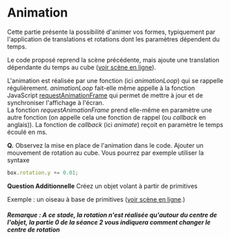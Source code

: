 # Animation

Cette partie présente la possibilité d'animer vos formes, typiquement par l'application de translations et rotations dont les paramètres dépendent du temps.

Le code proposé reprend la scène précédente, mais ajoute une translation dépendante du temps au cube ([voir scène en ligne](https://htmlpreview.github.io/?https://github.com/pauline0livier/INF472F//seance_01/partie_04_scene_animee/src/index.html)).

L'animation est réalisée par une fonction (ici _animationLoop_) qui se rappelle régulièrement. _animationLoop_ fait-elle même appelle à la fonction JavaScript [requestAnimationFrame](https://developer.mozilla.org/en-US/docs/Web/API/window/requestAnimationFrame) qui permet de mettre à jour et de synchroniser l'affichage à l'écran. <br>
La fonction _requestAnimationFrame_ prend elle-même en paramètre une autre fonction (on appelle cela une fonction de rappel (ou _callback_ en anglais)).
La fonction de _callback_ (ici _animate_) reçoit en paramètre le temps écoulé en ms.

__Q.__ Observez la mise en place de l'animation dans le code. Ajouter un mouvement de rotation au cube. Vous pourrez par exemple utiliser la syntaxe
```javascript
box.rotation.y += 0.01;
```
__Question Additionnelle__ Créez un objet volant à partir de primitives 

Exemple : un oiseau à base de primitives ([voir scène en ligne](https://htmlpreview.github.io/?https://github.com/pauline0livier/INF472F//seance_01/partie_04_scene_animee/exempleAdditionnel/src/index.html).)

##### Remarque : A ce stade, la rotation n'est réalisée qu'autour du centre de l'objet, la partie 0 de la séance 2 vous indiquera comment changer le centre de rotation
